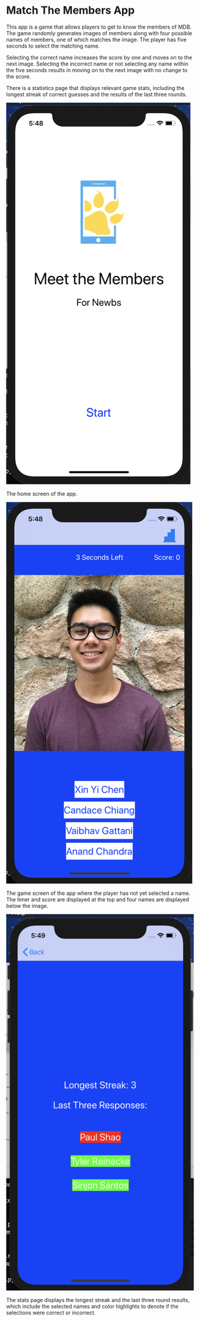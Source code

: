 # Match The Members App

This app is a game that allows players to get to know the members of MDB. The game randomly generates images of members along
with four possible names of members, one of which matches the image. The player has five seconds to select the matching
name.

Selecting the correct name increases the score by one and moves on to the next image. Selecting the incorrect name or not
selecting any name within the five seconds results in moving on to the next image with no change to the score.

There is a statistics page that displays relevant game stats, including the longest streak of correct guesses and the results of the last three rounds.

![Selecting Name](ss1.png?raw=true "Optional Title")

The home screen of the app. 

![Selecting Name](ss2.png?raw=true "Optional Title")

The game screen of the app where the player has not yet selected a name. The timer and score are displayed at the top and four names are displayed below the image.

![Selecting Name](ss3.png?raw=true "Optional Title")

The stats page displays the longest streak and the last three round results, which include the selected names and color highlights to denote if the selections were correct or incorrect.
